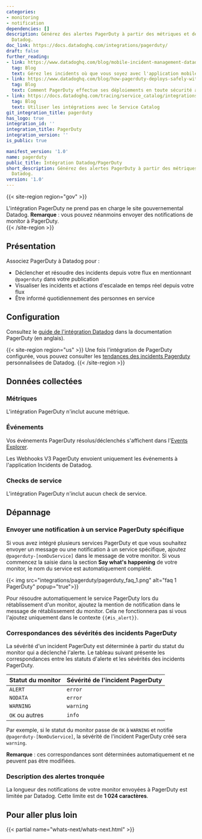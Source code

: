 ```yaml
---
categories:
- monitoring
- notification
dependencies: []
description: Générez des alertes PagerDuty à partir des métriques et des événements
  Datadog.
doc_link: https://docs.datadoghq.com/integrations/pagerduty/
draft: false
further_reading:
- link: https://www.datadoghq.com/blog/mobile-incident-management-datadog/
  tag: Blog
  text: Gérez les incidents où que vous soyez avec l'application mobile Datadog
- link: https://www.datadoghq.com/blog/how-pagerduty-deploys-safely-with-datadog/
  tag: Blog
  text: Comment PagerDuty effectue ses déploiements en toute sécurité avec Datadog
- link: https://docs.datadoghq.com/tracing/service_catalog/integrations/#pagerduty-integration
  tag: Blog
  text: Utiliser les intégrations avec le Service Catalog
git_integration_title: pagerduty
has_logo: true
integration_id: ''
integration_title: PagerDuty
integration_version: ''
is_public: true

manifest_version: '1.0'
name: pagerduty
public_title: Intégration Datadog/PagerDuty
short_description: Générez des alertes PagerDuty à partir des métriques et des événements
  Datadog.
version: '1.0'
---
```


{{< site-region region="gov" >}}
<div class="alert alert-warning">L'intégration PagerDuty ne prend pas en charge le site gouvernemental Datadog. <b>Remarque</b> : vous pouvez néanmoins envoyer des notifications de monitor à PagerDuty.</div>
{{< /site-region >}}

## Présentation

Associez PagerDuty à Datadog pour :

- Déclencher et résoudre des incidents depuis votre flux en mentionnant `@pagerduty` dans votre publication
- Visualiser les incidents et actions d'escalade en temps réel depuis votre flux
- Être informé quotidiennement des personnes en service

## Configuration

Consultez le [guide de l'intégration Datadog][1] dans la documentation PagerDuty (en anglais).

{{< site-region region="us" >}}
Une fois l'intégration de PagerDuty configurée, vous pouvez consulter les [tendances des incidents Pagerduty][2] personnalisées de Datadog.
{{< /site-region >}}

## Données collectées

### Métriques

L'intégration PagerDuty n'inclut aucune métrique.

### Événements

Vos événements PagerDuty résolus/déclenchés s'affichent dans l'[Events Explorer][2].

<div class="alert alert-warning">Les Webhooks V3 PagerDuty envoient uniquement les événements à l'application Incidents de Datadog.</div>

### Checks de service

L'intégration PagerDuty n'inclut aucun check de service.

## Dépannage

### Envoyer une notification à un service PagerDuty spécifique

Si vous avez intégré plusieurs services PagerDuty et que vous souhaitez envoyer un message ou une notification à un service spécifique, ajoutez `@pagerduty-[nomDuService]` dans le message de votre monitor. Si vous commencez la saisie dans la section **Say what's happening** de votre monitor, le nom du service est automatiquement complété.

{{< img src="integrations/pagerduty/pagerduty_faq_1.png" alt="faq 1 PagerDuty" popup="true">}}

Pour résoudre automatiquement le service PagerDuty lors du rétablissement d'un monitor, ajoutez la mention de notification dans le message de rétablissement du monitor. Cela ne fonctionnera pas si vous l'ajoutez uniquement dans le contexte `{{#is_alert}}`.

### Correspondances des sévérités des incidents PagerDuty

La sévérité d'un incident PagerDuty est déterminée à partir du statut du monitor qui a déclenché l'alerte. Le tableau suivant présente les correspondances entre les statuts d'alerte et les sévérités des incidents PagerDuty.

| Statut du monitor     | Sévérité de l'incident PagerDuty             |
|--------------------|-----------------------------------------|
| `ALERT`            | `error`                                 |
| `NODATA`           | `error`                                 |
| `WARNING`          | `warning`                               |
| `OK` ou autres     | `info`                                  |

Par exemple, si le statut du monitor passe de `OK` à `WARNING` et notifie `@pagerduty-[NomDuService]`, la sévérité de l'incident PagerDuty créé sera `warning`.

**Remarque** : ces correspondances sont déterminées automatiquement et ne peuvent pas être modifiées.

### Description des alertes tronquée

La longueur des notifications de votre monitor envoyées à PagerDuty est limitée par Datadog. Cette limite est de **1 024 caractères**.

## Pour aller plus loin

{{< partial name="whats-next/whats-next.html" >}}

[1]: http://www.pagerduty.com/docs/guides/datadog-integration-guide
[2]: https://docs.datadoghq.com/fr/events/explorer/
